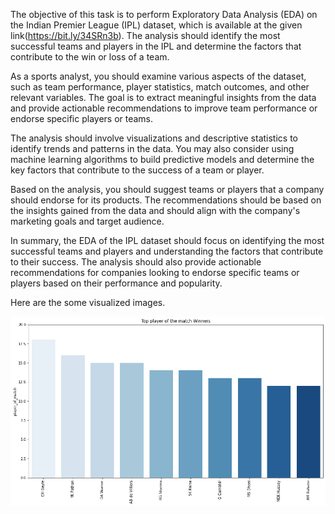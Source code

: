 The objective of this task is to perform Exploratory Data Analysis (EDA) on the Indian Premier League (IPL) dataset, which is available at the given link(https://bit.ly/34SRn3b). The analysis should identify the most successful teams and players in the IPL and determine the factors that contribute to the win or loss of a team.

As a sports analyst, you should examine various aspects of the dataset, such as team performance, player statistics, match outcomes, and other relevant variables. The goal is to extract meaningful insights from the data and provide actionable recommendations to improve team performance or endorse specific players or teams.

The analysis should involve visualizations and descriptive statistics to identify trends and patterns in the data. You may also consider using machine learning algorithms to build predictive models and determine the key factors that contribute to the success of a team or player.

Based on the analysis, you should suggest teams or players that a company should endorse for its products. The recommendations should be based on the insights gained from the data and should align with the company's marketing goals and target audience.

In summary, the EDA of the IPL dataset should focus on identifying the most successful teams and players and understanding the factors that contribute to their success. The analysis should also provide actionable recommendations for companies looking to endorse specific teams or players based on their performance and popularity.


Here are the some visualized images.

![alt text](https://github.com/hrajput1/DataVisulization/blob/main/TopPlayersOfTheMatchWinner.png)

